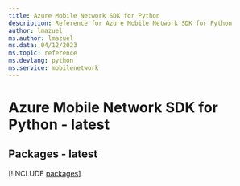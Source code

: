 ```yaml
---
title: Azure Mobile Network SDK for Python
description: Reference for Azure Mobile Network SDK for Python
author: lmazuel
ms.author: lmazuel
ms.data: 04/12/2023
ms.topic: reference
ms.devlang: python
ms.service: mobilenetwork
---
```

# Azure Mobile Network SDK for Python - latest
## Packages - latest
[!INCLUDE [packages](mobile-network-index.md)]